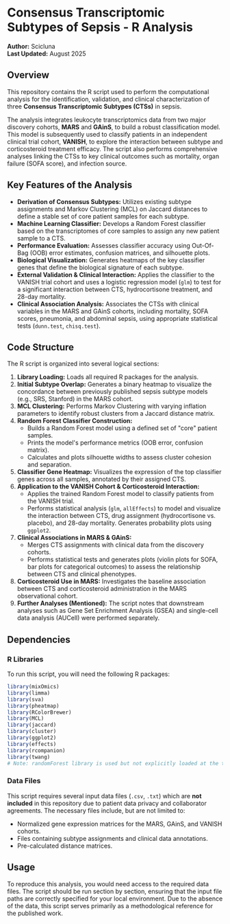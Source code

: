 # Consensus Transcriptomic Subtypes of Sepsis - R Analysis

**Author:** Scicluna  
**Last Updated:** August 2025

## Overview

This repository contains the R script used to perform the computational analysis for the identification, validation, and clinical characterization of three **Consensus Transcriptomic Subtypes (CTSs)** in sepsis.

The analysis integrates leukocyte transcriptomics data from two major discovery cohorts, **MARS** and **GAinS**, to build a robust classification model. This model is subsequently used to classify patients in an independent clinical trial cohort, **VANISH**, to explore the interaction between subtype and corticosteroid treatment efficacy. The script also performs comprehensive analyses linking the CTSs to key clinical outcomes such as mortality, organ failure (SOFA score), and infection source.

## Key Features of the Analysis

  * **Derivation of Consensus Subtypes:** Utilizes existing subtype assignments and Markov Clustering (MCL) on Jaccard distances to define a stable set of core patient samples for each subtype.
  * **Machine Learning Classifier:** Develops a Random Forest classifier based on the transcriptomes of core samples to assign any new patient sample to a CTS.
  * **Performance Evaluation:** Assesses classifier accuracy using Out-Of-Bag (OOB) error estimates, confusion matrices, and silhouette plots.
  * **Biological Visualization:** Generates heatmaps of the key classifier genes that define the biological signature of each subtype.
  * **External Validation & Clinical Interaction:** Applies the classifier to the VANISH trial cohort and uses a logistic regression model (`glm`) to test for a significant interaction between CTS, hydrocortisone treatment, and 28-day mortality.
  * **Clinical Association Analysis:** Associates the CTSs with clinical variables in the MARS and GAinS cohorts, including mortality, SOFA scores, pneumonia, and abdominal sepsis, using appropriate statistical tests (`dunn.test`, `chisq.test`).

## Code Structure

The R script is organized into several logical sections:

1.  **Library Loading:** Loads all required R packages for the analysis.
2.  **Initial Subtype Overlap:** Generates a binary heatmap to visualize the concordance between previously published sepsis subtype models (e.g., SRS, Stanford) in the MARS cohort.
3.  **MCL Clustering:** Performs Markov Clustering with varying inflation parameters to identify robust clusters from a Jaccard distance matrix.
4.  **Random Forest Classifier Construction:**
      * Builds a Random Forest model using a defined set of "core" patient samples.
      * Prints the model's performance metrics (OOB error, confusion matrix).
      * Calculates and plots silhouette widths to assess cluster cohesion and separation.
5.  **Classifier Gene Heatmap:** Visualizes the expression of the top classifier genes across all samples, annotated by their assigned CTS.
6.  **Application to the VANISH Cohort & Corticosteroid Interaction:**
      * Applies the trained Random Forest model to classify patients from the VANISH trial.
      * Performs statistical analysis (`glm`, `allEffects`) to model and visualize the interaction between CTS, drug assignment (hydrocortisone vs. placebo), and 28-day mortality. Generates probability plots using `ggplot2`.
7.  **Clinical Associations in MARS & GAinS:**
      * Merges CTS assignments with clinical data from the discovery cohorts.
      * Performs statistical tests and generates plots (violin plots for SOFA, bar plots for categorical outcomes) to assess the relationship between CTS and clinical phenotypes.
8.  **Corticosteroid Use in MARS:** Investigates the baseline association between CTS and corticosteroid administration in the MARS observational cohort.
9.  **Further Analyses (Mentioned):** The script notes that downstream analyses such as Gene Set Enrichment Analysis (GSEA) and single-cell data analysis (AUCell) were performed separately.

## Dependencies

### R Libraries

To run this script, you will need the following R packages:

```r
library(mixOmics)
library(limma)
library(sva)
library(pheatmap)
library(RColorBrewer)
library(MCL)
library(jaccard)
library(cluster)
library(ggplot2)
library(effects)
library(rcompanion)
library(twang)
# Note: randomForest library is used but not explicitly loaded at the top.
```

### Data Files

This script requires several input data files (`.csv`, `.txt`) which are **not included** in this repository due to patient data privacy and collaborator agreements. The necessary files include, but are not limited to:

  * Normalized gene expression matrices for the MARS, GAinS, and VANISH cohorts.
  * Files containing subtype assignments and clinical data annotations.
  * Pre-calculated distance matrices.

## Usage

To reproduce this analysis, you would need access to the required data files. The script should be run section by section, ensuring that the input file paths are correctly specified for your local environment. Due to the absence of the data, this script serves primarily as a methodological reference for the published work.
